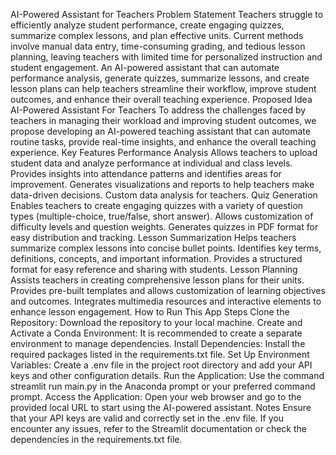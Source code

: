 AI-Powered Assistant for Teachers
Problem Statement
Teachers struggle to efficiently analyze student performance, create engaging quizzes, summarize complex lessons, and plan effective units. Current methods involve manual data entry, time-consuming grading, and tedious lesson planning, leaving teachers with limited time for personalized instruction and student engagement. An AI-powered assistant that can automate performance analysis, generate quizzes, summarize lessons, and create lesson plans can help teachers streamline their workflow, improve student outcomes, and enhance their overall teaching experience.
Proposed Idea
AI-Powered Assistant For Teachers
To address the challenges faced by teachers in managing their workload and improving student outcomes, we propose developing an AI-powered teaching assistant that can automate routine tasks, provide real-time insights, and enhance the overall teaching experience.
Key Features
Performance Analysis
Allows teachers to upload student data and analyze performance at individual and class levels.
Provides insights into attendance patterns and identifies areas for improvement.
Generates visualizations and reports to help teachers make data-driven decisions.
Custom data analysis for teachers.
Quiz Generation
Enables teachers to create engaging quizzes with a variety of question types (multiple-choice, true/false, short answer).
Allows customization of difficulty levels and question weights.
Generates quizzes in PDF format for easy distribution and tracking.
Lesson Summarization
Helps teachers summarize complex lessons into concise bullet points.
Identifies key terms, definitions, concepts, and important information.
Provides a structured format for easy reference and sharing with students.
Lesson Planning
Assists teachers in creating comprehensive lesson plans for their units.
Provides pre-built templates and allows customization of learning objectives and outcomes.
Integrates multimedia resources and interactive elements to enhance lesson engagement.
How to Run This App
Steps
Clone the Repository:
Download the repository to your local machine.
Create and Activate a Conda Environment:
It is recommended to create a separate environment to manage dependencies.
Install Dependencies:
Install the required packages listed in the requirements.txt file.
Set Up Environment Variables:
Create a .env file in the project root directory and add your API keys and other configuration details.
Run the Application:
Use the command streamlit run main.py in the Anaconda prompt or your preferred command prompt.
Access the Application:
Open your web browser and go to the provided local URL to start using the AI-powered assistant.
Notes
Ensure that your API keys are valid and correctly set in the .env file.
If you encounter any issues, refer to the Streamlit documentation or check the dependencies in the requirements.txt file.
